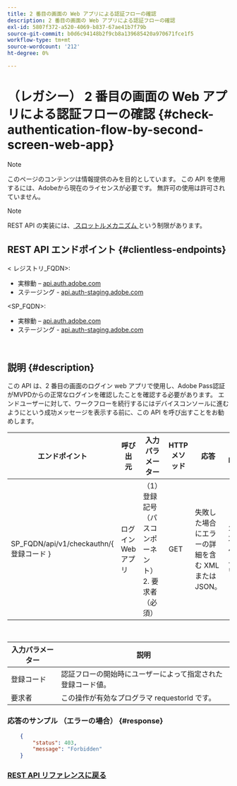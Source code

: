```yaml
---
title: 2 番目の画面の Web アプリによる認証フローの確認
description: 2 番目の画面の Web アプリによる認証フローの確認
exl-id: 5807f372-a520-4069-b837-67ae41b7f79b
source-git-commit: b0d6c94148b2f9cb8a139685420a970671fce1f5
workflow-type: tm+mt
source-wordcount: '212'
ht-degree: 0%

---
```


# （レガシー） 2 番目の画面の Web アプリによる認証フローの確認 {#check-authentication-flow-by-second-screen-web-app}

>[!NOTE]
>
>このページのコンテンツは情報提供のみを目的としています。 この API を使用するには、Adobeから現在のライセンスが必要です。 無許可の使用は許可されていません。

>[!NOTE]
>
> REST API の実装には、[ スロットルメカニズム ](/help/authentication/integration-guide-programmers/throttling-mechanism.md) という制限があります。

## REST API エンドポイント {#clientless-endpoints}

&lt; レジストリ_FQDN>:

* 実稼動 – [api.auth.adobe.com](http://api.auth.adobe.com/)
* ステージング - [api.auth-staging.adobe.com](http://api.auth-staging.adobe.com/)

&lt;SP_FQDN>:

* 実稼動 – [api.auth.adobe.com](http://api.auth.adobe.com/)
* ステージング - [api.auth-staging.adobe.com](http://api.auth-staging.adobe.com/)

</br>

## 説明 {#description}

この API は、2 番目の画面のログイン web アプリで使用し、Adobe Pass認証がMVPDからの正常なログインを確認したことを確認する必要があります。 エンドユーザーに対して、ワークフローを続行するにはデバイスコンソールに進むようにという成功メッセージを表示する前に、この API を呼び出すことをお勧めします。


| エンドポイント | 呼び出 </br> 元 | 入力   </br> パラメーター | HTTP </br> メソッド | 応答 | HTTP </br>Response |
| --- | --- | --- | --- | --- | --- |
| SP_FQDN/api/v1/checkauthn/{ 登録コード } | ログイン Web アプリ | （1）登録記号 </br>    （パスコンポーネント） </br>2.  要求者 </br>    （必須） | GET | 失敗した場合にエラーの詳細を含む XML または JSON。 | 200 – 成功   </br>403 – 禁止されています |

</br>

| 入力パラメーター | 説明 |
| ----------------- | --------------------------------------------------------------------------------------------- |
| 登録コード | 認証フローの開始時にユーザーによって指定された登録コード値。 |
| 要求者 | この操作が有効なプログラマ requestorId です。 |


### 応答のサンプル （エラーの場合） {#response}

```JSON
    {
        "status": 403,
        "message": "Forbidden"
    }
```

### [REST API リファレンスに戻る ](/help/authentication/integration-guide-programmers/legacy/rest-api-v1/rest-api-reference.md)
